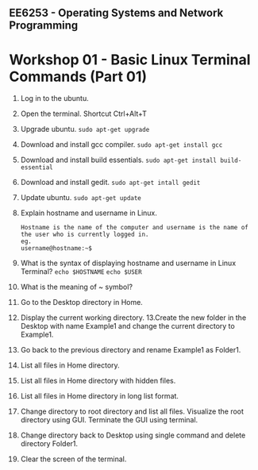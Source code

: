 ## EE6253 - Operating Systems and Network Programming
# Workshop 01 - Basic Linux Terminal Commands (Part 01)

1. Log in to the ubuntu.
2. Open the terminal.
    Shortcut Ctrl+Alt+T
3. Upgrade ubuntu.
    ```sudo apt-get upgrade```
4. Download and install gcc compiler.
    ```sudo apt-get install gcc```
5. Download and install build essentials.
    ```sudo apt-get install build-essential```	
6. Download and install gedit.
    ```sudo apt-get intall gedit```
7. Update ubuntu.
    ```sudo apt-get update```
8. Explain hostname and username in Linux.
    ````
    Hostname is the name of the computer and username is the name of the user who is currently logged in.
    eg. 
    username@hostname:~$
    ````
9. What is the syntax of displaying hostname and username in Linux
Terminal?
```echo $HOSTNAME```
```echo $USER```


10. What is the meaning of ~ symbol?
11. Go to the Desktop directory in Home.
12. Display the current working directory.
13.Create the new folder in the Desktop with name Example1 and change the
current directory to Example1.
14. Go back to the previous directory and rename Example1 as Folder1.
15. List all files in Home directory.
16. List all files in Home directory with hidden files.
17. List all files in Home directory in long list format.
18. Change directory to root directory and list all files. Visualize the
root directory using GUI. Terminate the GUI using terminal.
19. Change directory back to Desktop using single command and delete
directory Folder1.
20. Clear the screen of the terminal.